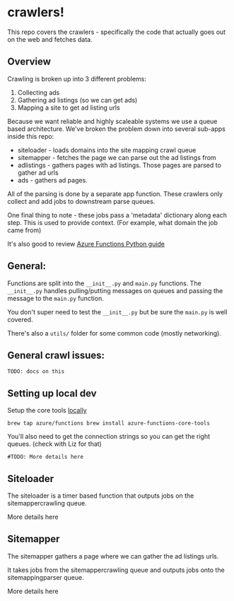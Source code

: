 # crawlers!

This repo covers the crawlers - specifically the code that actually goes out on the web and fetches data. 

## Overview

Crawling is broken up into 3 different problems:
1. Collecting ads
2. Gathering ad listings (so we can get ads)
3. Mapping a site to get ad listing urls

Because we want reliable and highly scaleable systems we use a queue based architecture. We've broken the problem down into several sub-apps inside this repo:
* siteloader - loads domains into the site mapping crawl queue 
* sitemapper - fetches the page we can parse out the ad listings from
* adlistings - gathers pages with ad listings. Those pages are parsed to gather ad urls
* ads - gathers ad pages. 

All of the parsing is done by a separate app function. These crawlers only collect and add jobs to downstream parse queues. 

One final thing to note - these jobs pass a 'metadata' dictionary along each step. This is used to provide context. (For example, what domain the job came from)

It's also good to review [Azure Functions Python guide](https://docs.microsoft.com/en-us/azure/azure-functions/functions-reference-python)

## General:

Functions are split into the `__init__.py` and `main.py` functions. The `__init__.py` handles pulling/putting messages on queues and passing the message to the `main.py` function. 

You don't super need to test the `__init__.py` but be sure the `main.py` is well covered. 

There's also a `utils/` folder for some common code (mostly networking). 

## General crawl issues:
`TODO: docs on this`

## Setting up local dev

Setup the core tools [locally](https://docs.microsoft.com/en-us/azure/azure-functions/functions-run-local#brew)

`
brew tap azure/functions
brew install azure-functions-core-tools
`

You'll also need to get the connection strings so you can get the right queues. (check with Liz for that)

`#TODO: More details here`

## Siteloader

The siteloader is a timer based function that outputs jobs on the sitemappercrawling queue. 

More details here

## Sitemapper

The sitemapper gathers a page where we can gather the ad listings urls. 

It takes jobs from the sitemappercrawling queue and outputs jobs onto the sitemappingparser queue.

More details here

